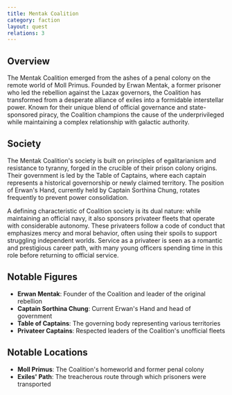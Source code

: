 ```yaml
---
title: Mentak Coalition
category: faction
layout: quest
relations: 3
---
```


## Overview
The Mentak Coalition emerged from the ashes of a penal colony on the remote world of Moll Primus. Founded by Erwan Mentak, a former prisoner who led the rebellion against the Lazax governors, the Coalition has transformed from a desperate alliance of exiles into a formidable interstellar power. Known for their unique blend of official governance and state-sponsored piracy, the Coalition champions the cause of the underprivileged while maintaining a complex relationship with galactic authority.

## Society

The Mentak Coalition's society is built on principles of egalitarianism and resistance to tyranny, forged in the crucible of their prison colony origins. Their government is led by the Table of Captains, where each captain represents a historical governorship or newly claimed territory. The position of Erwan's Hand, currently held by Captain Sorthina Chung, rotates frequently to prevent power consolidation.

A defining characteristic of Coalition society is its dual nature: while maintaining an official navy, it also sponsors privateer fleets that operate with considerable autonomy. These privateers follow a code of conduct that emphasizes mercy and moral behavior, often using their spoils to support struggling independent worlds. Service as a privateer is seen as a romantic and prestigious career path, with many young officers spending time in this role before returning to official service.

## Notable Figures
- **Erwan Mentak**: Founder of the Coalition and leader of the original rebellion
- **Captain Sorthina Chung**: Current Erwan's Hand and head of government
- **Table of Captains**: The governing body representing various territories
- **Privateer Captains**: Respected leaders of the Coalition's unofficial fleets

## Notable Locations
- **Moll Primus**: The Coalition's homeworld and former penal colony
- **Exiles' Path**: The treacherous route through which prisoners were transported
